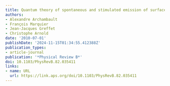 ```yaml
---
title: Quantum theory of spontaneous and stimulated emission of surface plasmons
authors:
- Alexandre Archambault
- François Marquier
- Jean-Jacques Greffet
- Christophe Arnold
date: '2010-07-01'
publishDate: '2024-11-15T01:34:55.412388Z'
publication_types:
- article-journal
publication: '*Physical Review B*'
doi: 10.1103/PhysRevB.82.035411
links:
- name: URL
  url: https://link.aps.org/doi/10.1103/PhysRevB.82.035411
---
```

